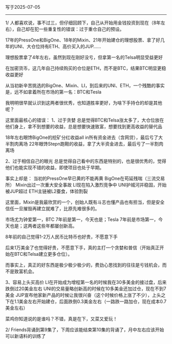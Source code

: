 写于2025-07-05

-----

1/ 人都喜欢说，事不过三，但仔细回顾下，自己从开始用金钱投资到现在（8年左右），自己却在犯一些重复性的错误：过于重仓自己的预设。

17年的PressOne和BigOne、18年的Mixin、21年开始建仓的理想股票、拿了好几年的UNI、大仓位持有ETH、高价买入的JUP……

理想股票拿了4年左右，虽然到现在刚好没亏，但拿第一名的Telsa明显受益更好

在加密货币，这几年自己持续购买的仓位是ETH，而不是BTC，结果BTC明显更稳收益更好

从当初新辛苦挑选的BigOne、Mixin、LI，到后来的UNI、ETH，一个残酷的事实是，远不如拿着所在市场的第一名：BTC和Tesla

我明明很早就认识到这两者很优秀，也知道胜率更好，为啥下手持仓的却是其他呢？

这里面最核心的错误：
1、过于贪婪
总是觉得BTC和Telsa涨太多了，大仓位放在他们身上，拿不到想要的收益，总是想要快速致富，想要找到更高收益的替代品

18年左右眼馋BigOne的挖矿分红收益all in所有资金进去（含网贷），最后亏了大半割肉离场
22年眼馋Stepn跑鞋的收益，拿了大半资金进去，最后亏了一半割肉离场

2、过于相信自己的眼光
总是觉得自己看中的东西是特别的，也是很优秀的，觉得他们也能实现不错的收益，即使项目也处于早期。

事实上却是：
当初的PressOne早已黄的不能再黄
BigOne在苟延残喘（三流交易所）
Mixin出过一次重大安全事故
LI现在陷入激烈竞争中
UNI护城河并稳固，开始被JUP超过
ETH主链被L2蚕食，体验割裂

这里面，Mixin是我最欣赏的一个，创始人既有斗志也懂产品也有担当，但是安全信任一旦摧毁再建立就难了，比原先难很多的。

市场尤为钟爱第一，BTC 7年前是第一，今天也是；Tesla 7年前是市场第一，今天也是；这两者这些年都屡创新高。

8年前的自己觉得1-2万人民币比特币也好贵，不愿意下手

后来1万美金了也觉得好贵，不愿意下手，真的主打一个贪婪和普信（开始真正开始在BTC和Telsa建立更多仓位）。

而事实上，真正的好东西是极少极少极少的，费劲心思找到的往往是亏钱机会，而不是致富机会。

3、容易上头买高价
LI在开始成为增程第一名的时候我在30多美金的接过盘，后来跌倒过20美金左右
UNI的交易量略创新高的时候在10多美金还加过仓，现在不到7美金
JUP宣布他家新产品的时候让我很兴奋（这个时候价格上涨了不少），上头之下在1.1美金左右开始建仓，后面跌倒0.3美金左右（一路跌一路加仓，现在成本0.7美金左右）

菜鸡你知道说的是谁吗？不错，真是在下，又菜又爱玩！

2/ Friends背诵到第9集了，下周应该能结束第10集的背诵了，月中左右应该开始可以新语料的训练了




